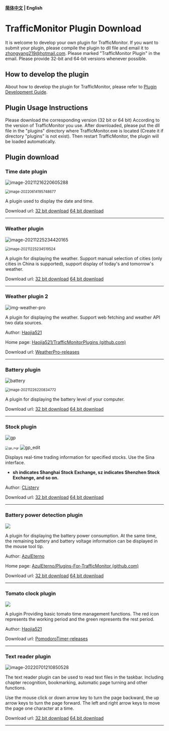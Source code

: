 **[简体中文](plugin_download.md) | English**

# TrafficMonitor Plugin Download

It is welcome to develop your own plugin for TrafficMonitor. If you want to submit your plugin, please compile the plugin to dll file and email it to zhongyang219@hotmail.com. Please marked "TrafficMonitor Plugin" in the email. Please provide 32-bit and 64-bit versions whenever possible.

## How to develop the plugin

About how to develop the plugin for TrafficMonitor, please refer to [Plugin Development Guide](https://github.com/zhongyang219/TrafficMonitor/wiki/Plugin-Development-Guide).

## Plugin Usage Instructions

Please download the corresponding version (32 bit or 64 bit)  According to the version of TrafficMonitor you use. After downloaded, please put the dll file in the "plugins" directory where TrafficMonitor.exe is located (Create it if directory "plugins" is not exist). Then restart TrafficMonitor, the plugin will be loaded automatically. 

## Plugin download

### Time date plugin

![image-20211216220605288](images/image-20211216220605288.png)

<img src="images/image-20220614195748677.png" alt="image-20220614195748677" style="zoom:80%;" />

A plugin used to display the date and time.

Download url: [32 bit download](https://github.com/zhongyang219/TrafficMonitorPlugins/blob/main/download/DateTime/DateTime_V1.0_x86.zip?raw=true) [64 bit download](https://github.com/zhongyang219/TrafficMonitorPlugins/blob/main/download/DateTime/DateTime_V1.0_x64.zip?raw=true)

---

### Weather plugin

![image-20211225234420165](images/image-20211225234420165.png)

<img src="images/image-20211225234519524.png" alt="image-20211225234519524" style="zoom:80%;" />

A plugin for displaying the weather. Support manual selection of cities (only cities in China is supported), support display of today's and tomorrow's weather.

Download url: [32 bit download](https://github.com/zhongyang219/TrafficMonitorPlugins/blob/main/download/weather/Weather_V1.01_x86.zip?raw=true) [64 bit download](https://github.com/zhongyang219/TrafficMonitorPlugins/blob/main/download/weather/Weather_V1.01_x64.zip?raw=true)

---

### Weather plugin 2

![img-weather-pro](images/img-weather-pro.png)

A plugin for displaying the weather. Support web fetching and weather API two data sources.

Author: [Haojia521](https://github.com/Haojia521)

Home page: [Haojia521/TrafficMonitorPlugins (github.com)](https://github.com/Haojia521/TrafficMonitorPlugins)

Download url: [WeatherPro-releases](https://github.com/Haojia521/TrafficMonitorPlugins/releases)

---

### Battery plugin

![battery](images/battery.png)

<img src="images/image-20211226220834772.png" alt="image-20211226220834772" style="zoom:80%;" />

A plugin for displaying the battery level of your computer.

Download url: [32 bit download](https://github.com/zhongyang219/TrafficMonitorPlugins/blob/main/download/Battery/Battery_V1.01_x86.zip?raw=true) [64 bit download](https://github.com/zhongyang219/TrafficMonitorPlugins/blob/main/download/Battery/Battery_V1.01_x64.zip?raw=true)

---

### Stock plugin

![gp](images/gp_viewer_20220411100625.png)

<img src="images/gp_mgr_20220411100659.png" alt="gp_mgr" style="zoom:65%;" />

<img src="images/gp_edit_20220411100337.png" alt="gp_edit" style="zoom:100%;" />

Displays real-time trading information for specified stocks. Use the Sina interface.

- **sh indicates Shanghai Stock Exchange, sz indicates Shenzhen Stock Exchange, and so on.**

Author: [CListery](https://github.com/CListery)

Download url: [32 bit download](https://github.com/CListery/TrafficMonitorPlugins/blob/clistery/download/GP/GP_V1.11_x86.zip?raw=true) [64 bit download](https://github.com/CListery/TrafficMonitorPlugins/blob/clistery/download/GP/GP_V1.11_x64.zip?raw=true)

---

### Battery power detection plugin

![](images/155976271-b3e58b7a-d3ec-442d-8107-c0c69a2d7610.png)

A plugin for displaying the battery power consumption. At the same time, the remaining battery and battery voltage information can be displayed in the mouse tool tip.

Author: [AzulEterno](https://github.com/AzulEterno)

Home page: [AzulEterno/Plugins-For-TrafficMonitor (github.com)](https://github.com/AzulEterno/Plugins-For-TrafficMonitor)

Download url: [32 bit download](https://github.com/AzulEterno/Plugins-For-TrafficMonitor/raw/main/archs/x86/PowerMonPlugin.dll) [64 bit download](https://github.com/AzulEterno/Plugins-For-TrafficMonitor/raw/main/archs/x64/PowerMonPlugin.dll)

---

### Tomato clock plugin

![](images/img-pomodoro-timer.png)

A plugin Providing basic tomato time management functions. The red icon represents the working period and the green represents the rest period.

Author: [Haojia521](https://github.com/Haojia521)

Download url: [PomodoroTimer-releases](https://github.com/Haojia521/TrafficMonitorPlugins/releases)

---

### Text reader plugin

![image-20220701210850528](images/image-20220701210850528.png)

The text reader plugin can be used to read text files in the taskbar. Including chapter recognition, bookmarking, automatic page turning and other functions.

Use the mouse click or down arrow key to turn the page backward, the up arrow keys to turn the page forward. The left and right arrow keys to move the page one character at a time.

Download url: [32 bit download](https://github.com/zhongyang219/TrafficMonitorPlugins/blob/main/download/TextReader/TextReader_V1.00_x86.zip?raw=true) [64 bit download](https://github.com/zhongyang219/TrafficMonitorPlugins/blob/main/download/TextReader/TextReader_V1.00_x64.zip?raw=true)

---


